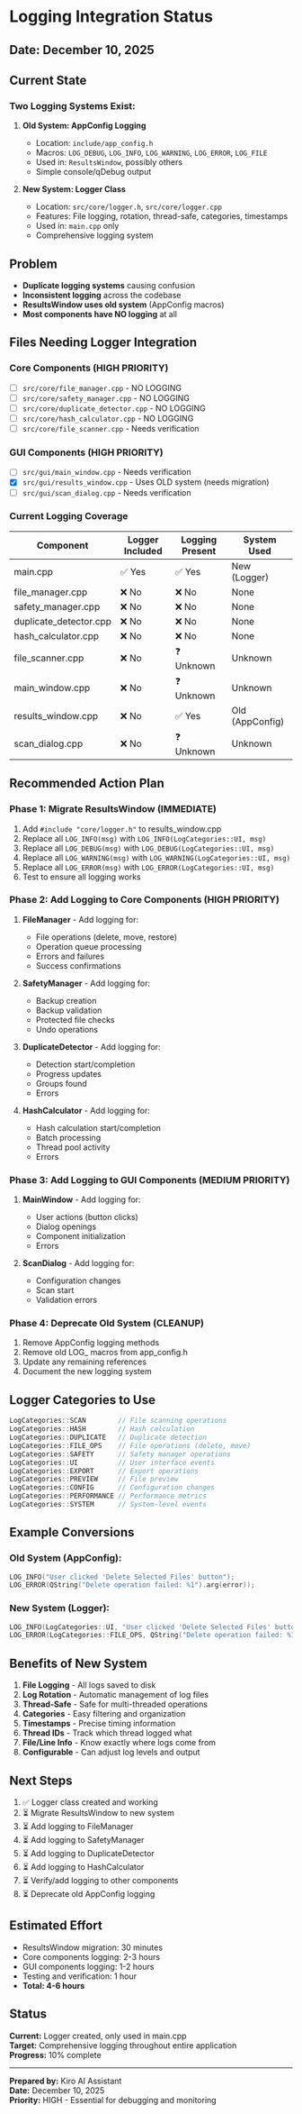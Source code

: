 # Logging Integration Status

## Date: December 10, 2025

## Current State

### Two Logging Systems Exist:

1. **Old System: AppConfig Logging**
   - Location: `include/app_config.h`
   - Macros: `LOG_DEBUG`, `LOG_INFO`, `LOG_WARNING`, `LOG_ERROR`, `LOG_FILE`
   - Used in: `ResultsWindow`, possibly others
   - Simple console/qDebug output

2. **New System: Logger Class**
   - Location: `src/core/logger.h`, `src/core/logger.cpp`
   - Features: File logging, rotation, thread-safe, categories, timestamps
   - Used in: `main.cpp` only
   - Comprehensive logging system

## Problem

- **Duplicate logging systems** causing confusion
- **Inconsistent logging** across the codebase
- **ResultsWindow uses old system** (AppConfig macros)
- **Most components have NO logging** at all

## Files Needing Logger Integration

### Core Components (HIGH PRIORITY)
- [ ] `src/core/file_manager.cpp` - NO LOGGING
- [ ] `src/core/safety_manager.cpp` - NO LOGGING  
- [ ] `src/core/duplicate_detector.cpp` - NO LOGGING
- [ ] `src/core/hash_calculator.cpp` - NO LOGGING
- [ ] `src/core/file_scanner.cpp` - Needs verification

### GUI Components (HIGH PRIORITY)
- [ ] `src/gui/main_window.cpp` - Needs verification
- [x] `src/gui/results_window.cpp` - Uses OLD system (needs migration)
- [ ] `src/gui/scan_dialog.cpp` - Needs verification

### Current Logging Coverage

| Component | Logger Included | Logging Present | System Used |
|-----------|----------------|-----------------|-------------|
| main.cpp | ✅ Yes | ✅ Yes | New (Logger) |
| file_manager.cpp | ❌ No | ❌ No | None |
| safety_manager.cpp | ❌ No | ❌ No | None |
| duplicate_detector.cpp | ❌ No | ❌ No | None |
| hash_calculator.cpp | ❌ No | ❌ No | None |
| file_scanner.cpp | ❌ No | ❓ Unknown | Unknown |
| main_window.cpp | ❌ No | ❓ Unknown | Unknown |
| results_window.cpp | ❌ No | ✅ Yes | Old (AppConfig) |
| scan_dialog.cpp | ❌ No | ❓ Unknown | Unknown |

## Recommended Action Plan

### Phase 1: Migrate ResultsWindow (IMMEDIATE)
1. Add `#include "core/logger.h"` to results_window.cpp
2. Replace all `LOG_INFO(msg)` with `LOG_INFO(LogCategories::UI, msg)`
3. Replace all `LOG_DEBUG(msg)` with `LOG_DEBUG(LogCategories::UI, msg)`
4. Replace all `LOG_WARNING(msg)` with `LOG_WARNING(LogCategories::UI, msg)`
5. Replace all `LOG_ERROR(msg)` with `LOG_ERROR(LogCategories::UI, msg)`
6. Test to ensure all logging works

### Phase 2: Add Logging to Core Components (HIGH PRIORITY)
1. **FileManager** - Add logging for:
   - File operations (delete, move, restore)
   - Operation queue processing
   - Errors and failures
   - Success confirmations

2. **SafetyManager** - Add logging for:
   - Backup creation
   - Backup validation
   - Protected file checks
   - Undo operations

3. **DuplicateDetector** - Add logging for:
   - Detection start/completion
   - Progress updates
   - Groups found
   - Errors

4. **HashCalculator** - Add logging for:
   - Hash calculation start/completion
   - Batch processing
   - Thread pool activity
   - Errors

### Phase 3: Add Logging to GUI Components (MEDIUM PRIORITY)
1. **MainWindow** - Add logging for:
   - User actions (button clicks)
   - Dialog openings
   - Component initialization
   - Errors

2. **ScanDialog** - Add logging for:
   - Configuration changes
   - Scan start
   - Validation errors

### Phase 4: Deprecate Old System (CLEANUP)
1. Remove AppConfig logging methods
2. Remove old LOG_ macros from app_config.h
3. Update any remaining references
4. Document the new logging system

## Logger Categories to Use

```cpp
LogCategories::SCAN        // File scanning operations
LogCategories::HASH        // Hash calculation
LogCategories::DUPLICATE   // Duplicate detection
LogCategories::FILE_OPS    // File operations (delete, move)
LogCategories::SAFETY      // Safety manager operations
LogCategories::UI          // User interface events
LogCategories::EXPORT      // Export operations
LogCategories::PREVIEW     // File preview
LogCategories::CONFIG      // Configuration changes
LogCategories::PERFORMANCE // Performance metrics
LogCategories::SYSTEM      // System-level events
```

## Example Conversions

### Old System (AppConfig):
```cpp
LOG_INFO("User clicked 'Delete Selected Files' button");
LOG_ERROR(QString("Delete operation failed: %1").arg(error));
```

### New System (Logger):
```cpp
LOG_INFO(LogCategories::UI, "User clicked 'Delete Selected Files' button");
LOG_ERROR(LogCategories::FILE_OPS, QString("Delete operation failed: %1").arg(error));
```

## Benefits of New System

1. **File Logging** - All logs saved to disk
2. **Log Rotation** - Automatic management of log files
3. **Thread-Safe** - Safe for multi-threaded operations
4. **Categories** - Easy filtering and organization
5. **Timestamps** - Precise timing information
6. **Thread IDs** - Track which thread logged what
7. **File/Line Info** - Know exactly where logs come from
8. **Configurable** - Can adjust log levels and output

## Next Steps

1. ✅ Logger class created and working
2. ⏳ Migrate ResultsWindow to new system
3. ⏳ Add logging to FileManager
4. ⏳ Add logging to SafetyManager
5. ⏳ Add logging to DuplicateDetector
6. ⏳ Add logging to HashCalculator
7. ⏳ Verify/add logging to other components
8. ⏳ Deprecate old AppConfig logging

## Estimated Effort

- ResultsWindow migration: 30 minutes
- Core components logging: 2-3 hours
- GUI components logging: 1-2 hours
- Testing and verification: 1 hour
- **Total: 4-6 hours**

## Status

**Current:** Logger created, only used in main.cpp  
**Target:** Comprehensive logging throughout entire application  
**Progress:** 10% complete

---

**Prepared by:** Kiro AI Assistant  
**Date:** December 10, 2025  
**Priority:** HIGH - Essential for debugging and monitoring
